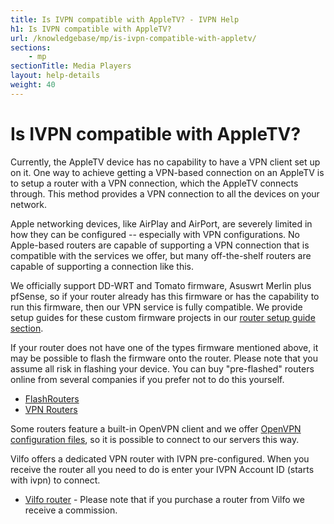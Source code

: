```yaml
---
title: Is IVPN compatible with AppleTV? - IVPN Help
h1: Is IVPN compatible with AppleTV?
url: /knowledgebase/mp/is-ivpn-compatible-with-appletv/
sections:
    - mp
sectionTitle: Media Players
layout: help-details
weight: 40
---
```

# Is IVPN compatible with AppleTV?

Currently, the AppleTV device has no capability to have a VPN client set up on it. One way to achieve getting a VPN-based connection on an AppleTV is to setup a router with a VPN connection, which the AppleTV connects through. This method provides a VPN connection to all the devices on your network.

Apple networking devices, like AirPlay and AirPort, are severely limited in how they can be configured -- especially with VPN configurations. No Apple-based routers are capable of supporting a VPN connection that is compatible with the services we offer, but many off-the-shelf routers are capable of supporting a connection like this.

We officially support DD-WRT and Tomato firmware, Asuswrt Merlin plus pfSense, so if your router already has this firmware or has the capability to run this firmware, then our VPN service is fully compatible. We provide setup guides for these custom firmware projects in our [router setup guide section](/setup/router/).

If your router does not have one of the types firmware mentioned above, it may be possible to flash the firmware onto the router. Please note that you assume all risk in flashing your device. You can buy "pre-flashed" routers online from several companies if you prefer not to do this yourself.

* [FlashRouters](https://www.flashrouters.com/vpn-types/ivpn)
* [VPN Routers](https://www.vpnrouters.com/vpn-providers/ivpn-vpn-routers.html)

Some routers feature a built-in OpenVPN client and we offer [OpenVPN configuration files](/openvpn-config), so it is possible to connect to our servers this way.

Vilfo offers a dedicated VPN router with IVPN pre-configured. When you receive the router all you need to do is enter your IVPN Account ID (starts with ivpn) to connect.

* [Vilfo router](https://www.vilfo.com/providers/ivpn?ref=ivpn) - Please note that if you purchase a router from Vilfo we receive a commission.
